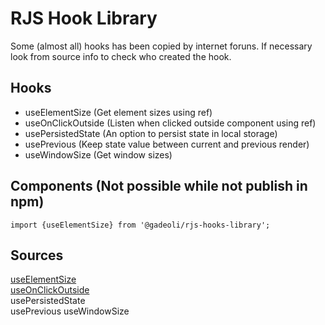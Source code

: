 # RJS Hook Library

Some (almost all) hooks has been copied by internet foruns. If necessary look from source info to check who created the hook.

## Hooks

- useElementSize (Get element sizes using ref)  
- useOnClickOutside (Listen when clicked outside component using ref)  
- usePersistedState (An option to persist state in local storage)
- usePrevious (Keep state value between current and previous render)
- useWindowSize (Get window sizes)


## Components (Not possible while not publish in npm)

```
import {useElementSize} from '@gadeoli/rjs-hooks-library';
```

## Sources
[useElementSize](https://usehooks-ts.com/react-hook/use-element-size)     
[useOnClickOutside](https://usehooks.com/useOnClickOutside/)  
usePersistedState  
usePrevious
useWindowSize